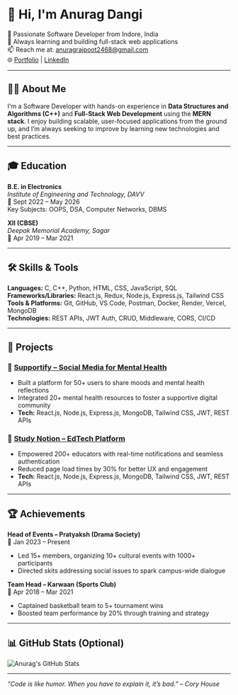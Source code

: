 # 👋 Hi, I'm Anurag Dangi

🎯 Passionate Software Developer from Indore, India  
🌱 Always learning and building full-stack web applications  
📫 Reach me at: anuragrajpoot2468@gmail.com  
🌐 [Portfolio](#) | [LinkedIn](https://www.linkedin.com/in/anuragrajpoott) 

---

## 🧑‍💻 About Me

I'm a Software Developer with hands-on experience in **Data Structures and Algorithms (C++)** and **Full-Stack Web Development** using the **MERN stack**. I enjoy building scalable, user-focused applications from the ground up, and I’m always seeking to improve by learning new technologies and best practices.

---

## 🎓 Education

**B.E. in Electronics**  
_Institute of Engineering and Technology, DAVV_  
📅 Sept 2022 – May 2026  
Key Subjects: OOPS, DSA, Computer Networks, DBMS

**XII (CBSE)**  
_Deepak Memorial Academy, Sagar_  
📅 Apr 2019 – Mar 2021

---

## 🛠️ Skills & Tools

**Languages:** C, C++, Python, HTML, CSS, JavaScript, SQL  
**Frameworks/Libraries:** React.js, Redux, Node.js, Express.js, Tailwind CSS  
**Tools & Platforms:** Git, GitHub, VS Code, Postman, Docker, Render, Vercel, MongoDB  
**Technologies:** REST APIs, JWT Auth, CRUD, Middleware, CORS, CI/CD

---

## 🚀 Projects

### 🔹 [Supportify – Social Media for Mental Health](#)
- Built a platform for 50+ users to share moods and mental health reflections
- Integrated 20+ mental health resources to foster a supportive digital community  
- **Tech:** React.js, Node.js, Express.js, MongoDB, Tailwind CSS, JWT, REST APIs

### 🔹 [Study Notion – EdTech Platform](#)
- Empowered 200+ educators with real-time notifications and seamless authentication  
- Reduced page load times by 30% for better UX and engagement  
- **Tech:** React.js, Node.js, Express.js, MongoDB, Tailwind CSS, JWT, REST APIs

---

## 🏆 Achievements

**Head of Events – Pratyaksh (Drama Society)**  
📅 Jan 2023 – Present  
- Led 15+ members, organizing 10+ cultural events with 1000+ participants  
- Directed skits addressing social issues to spark campus-wide dialogue

**Team Head – Karwaan (Sports Club)**  
📅 Apr 2018 – Mar 2021  
- Captained basketball team to 5+ tournament wins  
- Boosted team performance by 20% through training and strategy

---

## 📊 GitHub Stats (Optional)

![Anurag's GitHub Stats](https://github-readme-stats.vercel.app/api?username=anuragrajpoot2468&show_icons=true&theme=radical)

---

_“Code is like humor. When you have to explain it, it’s bad.” – Cory House_

